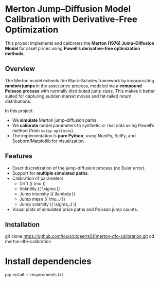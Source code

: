 # Merton Jump–Diffusion Model Calibration with Derivative-Free Optimization

This project implements and calibrates the **Merton (1976) Jump–Diffusion Model** for asset prices using **Powell’s derivative-free optimization methods**.

## Overview

The Merton model extends the Black–Scholes framework by incorporating **random jumps** in the asset price process, modeled via a **compound Poisson process** with normally distributed jump sizes. This makes it better suited for capturing sudden market moves and fat-tailed return distributions.

In this project:
- We **simulate** Merton jump–diffusion paths.
- We **calibrate** model parameters to synthetic or real data using Powell’s method (from `scipy.optimize`).
- The implementation is **pure Python**, using NumPy, SciPy, and Seaborn/Matplotlib for visualization.

## Features
- Exact discretization of the jump–diffusion process (no Euler error).
- Support for **multiple simulated paths**.
- Calibration of parameters:
  - Drift (\( \mu \))
  - Volatility (\( \sigma \))
  - Jump intensity (\( \lambda \))
  - Jump mean (\( \mu_J \))
  - Jump volatility (\( \sigma_J \))
- Visual plots of simulated price paths and Poisson jump counts.

## Installation
git clone https://github.com/louisrutgeerts01/merton-dfo-calibration.git
cd merton-dfo-calibration

# Install dependencies
pip install -r requirements.txt
